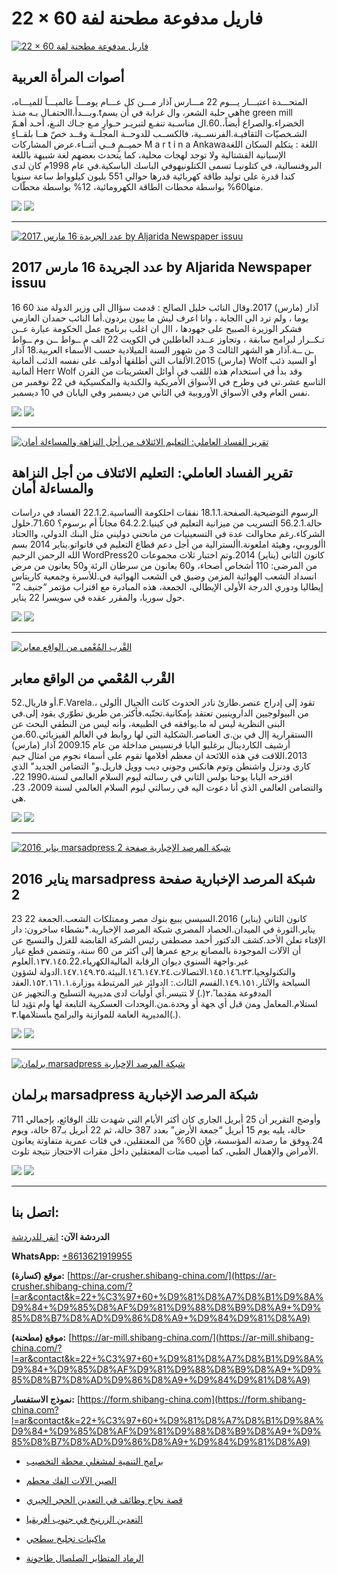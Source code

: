 # 22 × 60 فاريل مدفوعة مطحنة لفة

<a href="https://swt.shibang-china.com/?l=ar&img&k=22+%C3%97+60+%D9%81%D8%A7%D8%B1%D9%8A%D9%84+%D9%85%D8%AF%D9%81%D9%88%D8%B9%D8%A9+%D9%85%D8%B7%D8%AD%D9%86%D8%A9+%D9%84%D9%81%D8%A9" target="_blank">![22 × 60 فاريل مدفوعة مطحنة لفة](http://static.shibang-china.com/all-800x300/184.jpg)</a>

## أصوات المرأة العربية
المتحـــدة اعتبـــار يـــوم 22 مـــارس آذار مـــن كل عـــام يومـــاً عالميـــاً للميـــاه، وبـــدأ.االحتفـال بـه منـذ.tهي حلبة الشعر، وال غرابة في أن يسمhe green mill الخضراء.والصراع أيضاً،.60.ال مناسـبة تنفـع لتبريـر حـوارٍ مـع جـاك النـغ، أحـد أهـمّ الشـخصيّات الثقافيـة.الفرنســية، فالكســب للدوحــة المجلــة وقــد خصّ هــا بلقــاءٍ حميــمٍ فــي أثنــاء.عرض المشاركات M a r t i n a Ankawaاللغة : يتكلم السكان اللغة الإسبانية القشتالية ولا توجد لهجات محلية، كما يتحدث بعضهم لغة شبيهة باللغة البروفنسالية، في كتلونيـا تسمى الكتلونيهوفي الباسك الباسكية.في عام 1998م كان لدى كندا قدرة على توليد طاقة كهربائية قدرها حوالي 551 بليون كيلوواط ساعة سنويا منها60% بواسطة محطات الطاقة الكهرومائية، 12% بواسطة محطّات.


<a href="https://whatsapp.shibangsoft.com/WhatsApp.php" target="_blank" title="WhatsApp">![](http://static.shibang-china.com/icon/whatsapp.png)</a> <a href="https://swt.shibang-china.com/?l=ar&icon&k=22+%C3%97+60+%D9%81%D8%A7%D8%B1%D9%8A%D9%84+%D9%85%D8%AF%D9%81%D9%88%D8%B9%D8%A9+%D9%85%D8%B7%D8%AD%D9%86%D8%A9+%D9%84%D9%81%D8%A9" target="_blank">![](http://static.shibang-china.com/icon/chat-ar.png)</a>

---

<a href="https://swt.shibang-china.com/?l=ar&img&k=22+%C3%97+60+%D9%81%D8%A7%D8%B1%D9%8A%D9%84+%D9%85%D8%AF%D9%81%D9%88%D8%B9%D8%A9+%D9%85%D8%B7%D8%AD%D9%86%D8%A9+%D9%84%D9%81%D8%A9" target="_blank">![عدد الجريدة 16 مارس 2017 by Aljarida Newspaper issuu](http://static.shibang-china.com/all-800x300/33.jpg)</a>

## عدد الجريدة 16 مارس 2017 by Aljarida Newspaper issuu
16 آذار (مارس) 2017.وقال النائب خليل الصالح : قدمت سؤاال الى وزير الدولة منذ 60 يوما ، ولم ترد الي االجابة ، وانا اعرف ليش ما يبون يردون.أما النائب حمدان العازمي فشكر الوزيرة الصبيح على جهودها ، اال ان اغلب برنامج عمل الحكومة عبارة عــن تـكــرار لبرامج سابقة ، وتجاوز عــدد العاطلين في الكويت 22 الف م ــواط ــن وم ــواط ـن ــة‪‬.آذار هو الشهر الثالث 3 من شهور السنة الميلادية حسب الأسماء العربية.18 آذار (مارس) 2015.الألقاب التي أطلقها أدولف على نفسه الذئب ألمانية Wolf أو السيد ذئب ألمانية Herr Wolf وقد بدأ في استخدام هذه اللقب في أوائل العشرينات من القرن التاسع عشر.تي في وطرح في الأسواق الأمريكية والكندية والمكسيكية في 22 نوفمبر من نفس العام وفي الأسواق الأوروبية في الثاني من ديسمبر وفي اليابان في 10 ديسمبر.


<a href="https://whatsapp.shibangsoft.com/WhatsApp.php" target="_blank" title="WhatsApp">![](http://static.shibang-china.com/icon/whatsapp.png)</a> <a href="https://swt.shibang-china.com/?l=ar&icon&k=22+%C3%97+60+%D9%81%D8%A7%D8%B1%D9%8A%D9%84+%D9%85%D8%AF%D9%81%D9%88%D8%B9%D8%A9+%D9%85%D8%B7%D8%AD%D9%86%D8%A9+%D9%84%D9%81%D8%A9" target="_blank">![](http://static.shibang-china.com/icon/chat-ar.png)</a>

---

<a href="https://swt.shibang-china.com/?l=ar&img&k=22+%C3%97+60+%D9%81%D8%A7%D8%B1%D9%8A%D9%84+%D9%85%D8%AF%D9%81%D9%88%D8%B9%D8%A9+%D9%85%D8%B7%D8%AD%D9%86%D8%A9+%D9%84%D9%81%D8%A9" target="_blank">![تقرير الفساد العاملي: التعليم الائتلاف من أجل النزاهة والمساءلة أمان](http://static.shibang-china.com/all-800x300/1326.jpg)</a>

## تقرير الفساد العاملي: التعليم الائتلاف من أجل النزاهة والمساءلة أمان
الرسوم التوضيحية.الصفحة.18.1.1 نفقات احلكومة األساسية.22.1.2 الفساد في دراسات حالة.56.2.1 التسريب من ميزانية التعليم في كينيا.64.2.2 مجاناً أم برسوم؟ 71.60.حلول الشركاء.رغم محاوالت عدة في التسعينيات من مانحني دوليني مثل البنك الدولي، واالحتاد األوروبي، وهيئة املعونة.األسترالية من أجل دعم قطاع التعليم في فانواتو.يناير 2014 بسم الله الرحمن الرحيم WordPress20 كانون الثاني (يناير) 2014.وتم اختبار ثلاث مجموعات من المرضى: 110 أشخاص أصحاء، و60 يعانون من سرطان الرئة و50 يعانون من مرض انسداد الشعب الهوائية المزمن وضيق في الشعب الهوائية في.للأسرة وجمعية كاريتاس إيطاليا ودوري الدرجة الأولى الإيطالي، الجمعة، هذه المبادرة مع اقتراب مؤتمر “جنيف 2” حول سوريا، والمقرر عقده في سويسرا 22 يناير.


<a href="https://whatsapp.shibangsoft.com/WhatsApp.php" target="_blank" title="WhatsApp">![](http://static.shibang-china.com/icon/whatsapp.png)</a> <a href="https://swt.shibang-china.com/?l=ar&icon&k=22+%C3%97+60+%D9%81%D8%A7%D8%B1%D9%8A%D9%84+%D9%85%D8%AF%D9%81%D9%88%D8%B9%D8%A9+%D9%85%D8%B7%D8%AD%D9%86%D8%A9+%D9%84%D9%81%D8%A9" target="_blank">![](http://static.shibang-china.com/icon/chat-ar.png)</a>

---

<a href="https://swt.shibang-china.com/?l=ar&img&k=22+%C3%97+60+%D9%81%D8%A7%D8%B1%D9%8A%D9%84+%D9%85%D8%AF%D9%81%D9%88%D8%B9%D8%A9+%D9%85%D8%B7%D8%AD%D9%86%D8%A9+%D9%84%D9%81%D8%A9" target="_blank">![القْرب المُعْمي من الواقع معابر](http://static.shibang-china.com/all-800x300/831.jpg)</a>

## القْرب المُعْمي من الواقع معابر
أو فاريال.52.F.Varela.، تقود إلى إدراج عنصر.طارئ نادر الحدوث كانت األجيال األولى من البيولوجيين الداروينيين تعتقد بإمكانية.تجنّبه.فأكثر.من طريق تطوّري يقود إلى.في البنى النظرية ليس له ما.يوافقه في الطبيعة، وأنه ليس من النطقي البحث عن االستقرارية إال في بن.ى العناصر.الشكلية التي لها روابط في العالم الفيزيائي.60.من أرشيف الكاردينال برغليو البابا فرنسيس مداخلة من عام 2009.15 آذار (مارس) 2013.اللافت في هذه اللائحة ان معظم أفلامها تقوم على أسماء نجوم من امثال جيم كاري ودنزل واشنطن وتوم هانكس وجوني ديب وويل فاريل.و&quot; التضامن الجديد&quot; الذي اقترحه البابا يوحنا بولس الثاني في رسالته ليوم السلام العالمي لسنة،1990 22، والتضامن العالمي الذي أنا دعوت اليه في رسالتي ليوم السلام العالمي لسنة 2009، 23، هي.


<a href="https://whatsapp.shibangsoft.com/WhatsApp.php" target="_blank" title="WhatsApp">![](http://static.shibang-china.com/icon/whatsapp.png)</a> <a href="https://swt.shibang-china.com/?l=ar&icon&k=22+%C3%97+60+%D9%81%D8%A7%D8%B1%D9%8A%D9%84+%D9%85%D8%AF%D9%81%D9%88%D8%B9%D8%A9+%D9%85%D8%B7%D8%AD%D9%86%D8%A9+%D9%84%D9%81%D8%A9" target="_blank">![](http://static.shibang-china.com/icon/chat-ar.png)</a>

---

<a href="https://swt.shibang-china.com/?l=ar&img&k=22+%C3%97+60+%D9%81%D8%A7%D8%B1%D9%8A%D9%84+%D9%85%D8%AF%D9%81%D9%88%D8%B9%D8%A9+%D9%85%D8%B7%D8%AD%D9%86%D8%A9+%D9%84%D9%81%D8%A9" target="_blank">![يناير 2016 marsadpress شبكة المرصد الإخبارية صفحة 2](http://static.shibang-china.com/all-800x300/1300.jpg)</a>

## يناير 2016 marsadpress شبكة المرصد الإخبارية صفحة 2
23 كانون الثاني (يناير) 2016.السيسي يبيع بنوك مصر وممتلكات الشعب.الجمعة 22 يناير.الثورة في الميدان.الحصاد المصري شبكة المرصد الإخبارية.*نشطاء ساخرون: دار الإفتاء تعلن الأحد.كشف الدكتور أحمد مصطفى رئيس الشركة القابضة للغزل والنسيج عن أن الآلات الموجودة بالمصانع يرجع عمرها إلى أكثر من 60 سنة، وتتضمن قطع غيار غير.واجهة السنوي ديوان الرقابة الماليةﺍﻟﻜﻬﺭﺒﺎﺀ.١٣٧.١٤٥.22.ﺍﻟﻌﻠﻭﻡ ﻭﺍﻟﺘﻜﻨﻭﻟﻭﺠﻴﺎ.١٤٥.١٤٦.٢٣.ﺍﻻﺘﺼﺎﻻﺕ.١٤٦.١٤٧.٢٤.ﺍﻟﺒﻴﺌﺔ.١٤٧.١٤٩.٢٥.ﺍﻟﺩﻭﻟﺔ ﻟﺸﺅﻭﻥ ﺍﻟﺴﻴﺎﺤﺔ ﻭﺍﻵﺜﺎﺭ.١٤٩.١٥١.ﺍﻟﻘﺴﻡ ﺍﻟﺜﺎﻟﺙ.: ﺍﻟﺩﻭﺍﺌﺭ ﻏﻴﺭ ﺍﻟﻤﺭﺘﺒﻁﺔ ﺒﻭﺯﺍﺭﺓ.١٥٢.١٦١.١.ﺍﻟﻌﻘﺩ ﺍﻟﻤﺩﻓﻭﻋﺔ ﻤﻘﺩﻤﺎﹰ.٢(.) ﻻ ﺘﺘﻴﺴﺭ.ﺃﻱ ﺃﻭﻟﻴﺎﺕ ﻟﺩﻯ ﻤﺩﻴﺭﻴﺔ ﺍﻟﺘﺴﻠﻴﺢ ﻭ.ﺍﻟﺘﺠﻬﻴﺯ ﻋﻥ ﺍﺴﺘﻼﻡ.ﺍﻟﻤﻌﺎﻤل ﻭﻤﻥ ﻗﺒل ﺃﻱ ﺠﻬﺔ ﺃﻭ ﻭﺤﺩﺓ.ﻤﻥ.ﺍﻟﻭﺤﺩﺍﺕ ﺍﻟﻌﺴﻜﺭﻴﺔ ﺍﻟﺘﺎﺒﻌﺔ ﻟﻬﺎ ﻭﻟﻡ ﺘﺅﻴﺩ ﻟﻨﺎ ﺍﻟﻤﺩﻴﺭﻴﺔ ﺍﻟﻌﺎﻤﺔ ﻟﻠﻤﻭﺍﺯﻨﺔ ﻭﺍﻟﺒﺭﺍﻤﺞ ﺒﺄﺴﺘﻼﻤﻬﺎ.٣(.).


<a href="https://whatsapp.shibangsoft.com/WhatsApp.php" target="_blank" title="WhatsApp">![](http://static.shibang-china.com/icon/whatsapp.png)</a> <a href="https://swt.shibang-china.com/?l=ar&icon&k=22+%C3%97+60+%D9%81%D8%A7%D8%B1%D9%8A%D9%84+%D9%85%D8%AF%D9%81%D9%88%D8%B9%D8%A9+%D9%85%D8%B7%D8%AD%D9%86%D8%A9+%D9%84%D9%81%D8%A9" target="_blank">![](http://static.shibang-china.com/icon/chat-ar.png)</a>

---

<a href="https://swt.shibang-china.com/?l=ar&img&k=22+%C3%97+60+%D9%81%D8%A7%D8%B1%D9%8A%D9%84+%D9%85%D8%AF%D9%81%D9%88%D8%B9%D8%A9+%D9%85%D8%B7%D8%AD%D9%86%D8%A9+%D9%84%D9%81%D8%A9" target="_blank">![برلمان marsadpress شبكة المرصد الإخبارية](http://static.shibang-china.com/all-800x300/443.jpg)</a>

## برلمان marsadpress شبكة المرصد الإخبارية
وأوضح التقرير أن 25 أبريل الجاري كان أكثر الأيام التي شهدت تلك الوقائع، بإجمالي 711 حالة، يليه يوم 15 أبريل “جمعة الأرض” بعدد 387 حالة، ثم 22 أبريل بـ87 حالة، ويوم 24.ووفق ما رصدته المؤسسة، فإن 60% من المعتقلين، في فئات عمرية متفاوتة يعانون الأمراض والإهمال الطبي، كما أُصيب مئات المعتقلين داخل مقرات الاحتجاز نتيجة تلوث.

<a href="https://whatsapp.shibangsoft.com/WhatsApp.php" target="_blank" title="WhatsApp">![](http://static.shibang-china.com/icon/whatsapp.png)</a> <a href="https://swt.shibang-china.com/?l=ar&icon&k=22+%C3%97+60+%D9%81%D8%A7%D8%B1%D9%8A%D9%84+%D9%85%D8%AF%D9%81%D9%88%D8%B9%D8%A9+%D9%85%D8%B7%D8%AD%D9%86%D8%A9+%D9%84%D9%81%D8%A9" target="_blank">![](http://static.shibang-china.com/icon/chat-ar.png)</a>

---
## اتصل بنا:

**الدردشة الآن:** [انقر للدردشة](https://swt.shibang-china.com?l=ar&contact&k=22+%C3%97+60+%D9%81%D8%A7%D8%B1%D9%8A%D9%84+%D9%85%D8%AF%D9%81%D9%88%D8%B9%D8%A9+%D9%85%D8%B7%D8%AD%D9%86%D8%A9+%D9%84%D9%81%D8%A9)

**WhatsApp:**  [+8613621919955](https://whatsapp.shibangsoft.com/WhatsApp.php)

**موقع (كسارة):** [https://ar-crusher.shibang-china.com/](https://ar-crusher.shibang-china.com/?l=ar&contact&k=22+%C3%97+60+%D9%81%D8%A7%D8%B1%D9%8A%D9%84+%D9%85%D8%AF%D9%81%D9%88%D8%B9%D8%A9+%D9%85%D8%B7%D8%AD%D9%86%D8%A9+%D9%84%D9%81%D8%A9)

**موقع (مطحنة):** [https://ar-mill.shibang-china.com/](https://ar-mill.shibang-china.com/?l=ar&contact&k=22+%C3%97+60+%D9%81%D8%A7%D8%B1%D9%8A%D9%84+%D9%85%D8%AF%D9%81%D9%88%D8%B9%D8%A9+%D9%85%D8%B7%D8%AD%D9%86%D8%A9+%D9%84%D9%81%D8%A9)

**نموذج الاستفسار:** [https://form.shibang-china.com](https://form.shibang-china.com?l=ar&contact&k=22+%C3%97+60+%D9%81%D8%A7%D8%B1%D9%8A%D9%84+%D9%85%D8%AF%D9%81%D9%88%D8%B9%D8%A9+%D9%85%D8%B7%D8%AD%D9%86%D8%A9+%D9%84%D9%81%D8%A9)

* [برامج التنمية لمشغلي محطة التخصيب](../23/%D8%A8%D8%B1%D8%A7%D9%85%D8%AC%20%D8%A7%D9%84%D8%AA%D9%86%D9%85%D9%8A%D8%A9%20%D9%84%D9%85%D8%B4%D8%BA%D9%84%D9%8A%20%D9%85%D8%AD%D8%B7%D8%A9%20%D8%A7%D9%84%D8%AA%D8%AE%D8%B5%D9%8A%D8%A8.md)

* [الصين الآلات الفك محطم](../23/%D8%A7%D9%84%D8%B5%D9%8A%D9%86%20%D8%A7%D9%84%D8%A2%D9%84%D8%A7%D8%AA%20%D8%A7%D9%84%D9%81%D9%83%20%D9%85%D8%AD%D8%B7%D9%85.md)

* [قصة نجاح وظائف في التعدين الحجر الجيري](../23/%D9%82%D8%B5%D8%A9%20%D9%86%D8%AC%D8%A7%D8%AD%20%D9%88%D8%B8%D8%A7%D8%A6%D9%81%20%D9%81%D9%8A%20%D8%A7%D9%84%D8%AA%D8%B9%D8%AF%D9%8A%D9%86%20%D8%A7%D9%84%D8%AD%D8%AC%D8%B1%20%D8%A7%D9%84%D8%AC%D9%8A%D8%B1%D9%8A.md)

* [التعدين الزرنيخ في جنوب أفريقيا](../24/%D8%A7%D9%84%D8%AA%D8%B9%D8%AF%D9%8A%D9%86%20%D8%A7%D9%84%D8%B2%D8%B1%D9%86%D9%8A%D8%AE%20%D9%81%D9%8A%20%D8%AC%D9%86%D9%88%D8%A8%20%D8%A3%D9%81%D8%B1%D9%8A%D9%82%D9%8A%D8%A7.md)

* [ماكينات تجليخ سطحي](../21/%D9%85%D8%A7%D9%83%D9%8A%D9%86%D8%A7%D8%AA%20%D8%AA%D8%AC%D9%84%D9%8A%D8%AE%20%D8%B3%D8%B7%D8%AD%D9%8A.md)

* [الرماد المتطاير الصلصال طاحونة](../23/%D8%A7%D9%84%D8%B1%D9%85%D8%A7%D8%AF%20%D8%A7%D9%84%D9%85%D8%AA%D8%B7%D8%A7%D9%8A%D8%B1%20%D8%A7%D9%84%D8%B5%D9%84%D8%B5%D8%A7%D9%84%20%D8%B7%D8%A7%D8%AD%D9%88%D9%86%D8%A9.md)